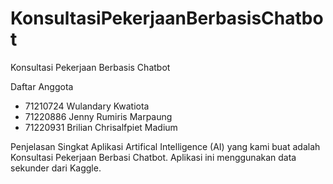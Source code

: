 # KonsultasiPekerjaanBerbasisChatbot

Konsultasi Pekerjaan Berbasis Chatbot

Daftar Anggota
- 71210724 Wulandary Kwatiota
- 71220886 Jenny Rumiris Marpaung
- 71220931 Brilian Chrisalfpiet Madium

Penjelasan Singkat
Aplikasi Artifical Intelligence (AI) yang kami buat adalah Konsultasi Pekerjaan Berbasi Chatbot. Aplikasi ini menggunakan data sekunder dari Kaggle. 
